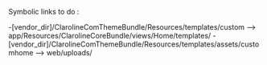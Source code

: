 Symbolic links to do : 

-[vendor_dir]/ClarolineComThemeBundle/Resources/templates/custom --> app/Resources/ClarolineCoreBundle/views/Home/templates/ 
-[vendor_dir]/ClarolineComThemeBundle/Resources/templates/assets/customhome --> web/uploads/
